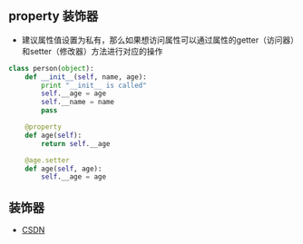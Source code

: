 ## property 装饰器
- 建议属性值设置为私有，那么如果想访问属性可以通过属性的getter（访问器）和setter（修改器）方法进行对应的操作
```python
class person(object):
	def __init__(self, name, age):
		print "__init__ is called"
		self.__age = age
		self.__name = name
		pass

	@property
	def age(self):
		return self.__age

	@age.setter
	def age(self, age):
		self.__age = age
```

## 装饰器
- [CSDN](https://blog.csdn.net/u013858731/article/details/54971762?utm_medium=distribute.pc_relevant.none-task-blog-BlogCommendFromMachineLearnPai2-1.edu_weight&depth_1-utm_source=distribute.pc_relevant.none-task-blog-BlogCommendFromMachineLearnPai2-1.edu_weight)


